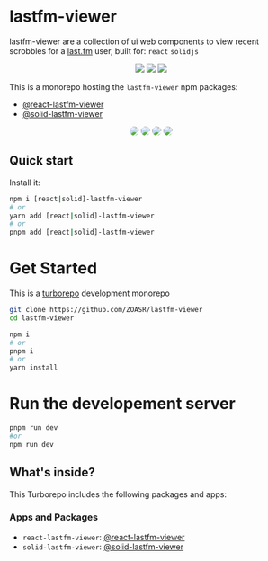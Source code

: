 # lastfm-viewer

lastfm-viewer are a collection of ui web components to view recent scrobbles for a [last.fm](last.fm) user, built for: `react` `solidjs`

<p align="center" >
<a href="https://npm.io/package/solid-lastfm-viewer"><img src="https://img.shields.io/badge/maintained%20with-npm-cc00ff.svg?style=for-the-badge&logo=npm" ></a>
<a href="https://www.npmjs.com/package/solid-lastfm-viewer" alt="solid-lastfm-viewer(npm)">
<img src="https://img.shields.io/npm/dt/solid-lastfm-viewer?style=for-the-badge&logo=npm&logoColor=red&label=solid-lastfm-viewer" /></a>
<a href="https://www.npmjs.com/package/react-lastfm-viewer" alt="react-lastfm-viewer(npm)">
<img src="https://img.shields.io/npm/dt/react-lastfm-viewer?style=for-the-badge&logo=npm&logoColor=red&label=react-lastfm-viewer" /></a>
</p>

This is a monorepo hosting the `lastfm-viewer` npm packages:

-   <a href="https://github.com/ZOASR/react-lastfm-viewer">@react-lastfm-viewer</a>
-   <a href="https://github.com/ZOASR/solid-lastfm-viewer">@solid-lastfm-viewer</a>

<p align="center">
  <img src="https://github.com/ZOASR/solid-lastfm-viewer/blob/main/images/Preview_1.png" style="border-radius: 10px"/>
  <img src="https://github.com/ZOASR/solid-lastfm-viewer/blob/main/images/Preview_2.png" style="border-radius: 10px"/>
  <img src="https://github.com/ZOASR/react-lastfm-viewer/blob/main/images/Preview_1.png" style="border-radius: 10px"/>
  <img src="https://github.com/ZOASR/react-lastfm-viewer/blob/main/images/Preview_2.png" style="border-radius: 10px"/>
</p>

## Quick start

Install it:

```bash
npm i [react|solid]-lastfm-viewer
# or
yarn add [react|solid]-lastfm-viewer
# or
pnpm add [react|solid]-lastfm-viewer
```

# Get Started

This is a [turborepo](https://turbo.build/repo) development monorepo

```sh
git clone https://github.com/ZOASR/lastfm-viewer
cd lastfm-viewer
```

```sh
npm i
# or
pnpm i
# or
yarn install
```

# Run the developement server

```sh
pnpm run dev
#or
npm run dev
```

## What's inside?

This Turborepo includes the following packages and apps:

### Apps and Packages

-   `react-lastfm-viewer`: [@react-lastfm-viewer](https://github.com/ZOASR/react-lastfm-viewer)
-   `solid-lastfm-viewer`: [@solid-lastfm-viewer](https://github.com/ZOASR/solid-lastfm-viewer)
